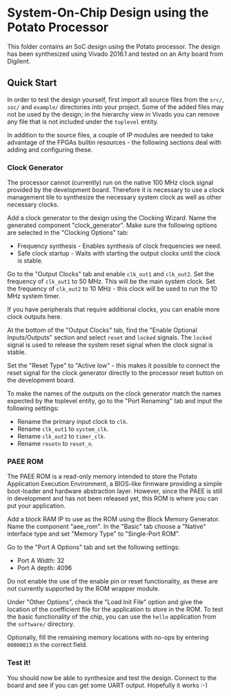# System-On-Chip Design using the Potato Processor

This folder contains an SoC design using the Potato processor. The design
has been synthesized using Vivado 2016.1 and tested on an Arty board from
Digilent.

## Quick Start

In order to test the design yourself, first import all source files from the
`src/`, `soc/` and `example/` directories into your project. Some of the added
files may not be used by the design; in the hierarchy view in Vivado you can
remove any file that is not included under the `toplevel` entity.

In addition to the source files, a couple of IP modules are needed to take
advantage of the FPGAs builtin resources - the following sections deal with
adding and configuring these.

### Clock Generator

The processor cannot (currently) run on the native 100 MHz clock signal provided
by the development board. Therefore it is necessary to use a clock management
tile to synthesize the necessary system clock as well as other necessary clocks.

Add a clock generator to the design using the Clocking Wizard. Name the generated
component "clock_generator". Make sure the following options are selected in the
"Clocking Options" tab:

* Frequency synthesis - Enables synthesis of clock frequencies we need.
* Safe clock startup - Waits with starting the output clocks until the clock is stable.

Go to the "Output Clocks" tab and enable `clk_out1` and `clk_out2`. Set the frequency
of `clk_out1` to 50 MHz. This will be the main system clock. Set the frequency of
`clk_out2` to 10 MHz - this clock will be used to run the 10 MHz system timer.

If you have peripherals that require additional clocks, you can enable more clock
outputs here.

At the bottom of the "Output Clocks" tab, find the "Enable Optional Inputs/Outputs"
section and select `reset` and `locked` signals. The `locked` signal is used to
release the system reset signal when the clock signal is stable.

Set the "Reset Type" to "Active low" - this makes it possible to connect the reset
signal for the clock generator directly to the processor reset button on the development
board.

To make the names of the outputs on the clock generator match the names expected by
the toplevel entity, go to the "Port Renaming" tab and input the following settings:

* Rename the primary input clock to `clk`.
* Rename `clk_out1` to `system_clk`.
* Rename `clk_out2` to `timer_clk`.
* Rename `resetn` to `reset_n`.

### PAEE ROM

The PAEE ROM is a read-only memory intended to store the Potato Application Execution
Environment, a BIOS-like firmware providing a simple boot-loader and hardware abstraction
layer. However, since the PAEE is still in development and has not been released yet,
this ROM is where you can put your application.

Add a block RAM IP to use as the ROM using the Block Memory Generator. Name the component
"aee_rom". In the "Basic" tab choose a "Native" interface type and set "Memory Type" to
"Single-Port ROM".

Go to the "Port A Options" tab and set the following settings:

* Port A Width: 32
* Port A depth: 4096

Do not enable the use of the enable pin or reset functionality, as these are not currently
supported by the ROM wrapper module.

Under "Other Options", check the "Load Init File" option and give the location
of the coefficient file for the application to store in the ROM. To test the
basic functionality of the chip, you can use the `hello` application from the
`software/` directory.

Optionally, fill the remaining memory locations with no-ops by entering `00000013` in the
correct field.

### Test it!

You should now be able to synthesize and test the design. Connect to the board and see if
you can get some UART output. Hopefully it works :-)

